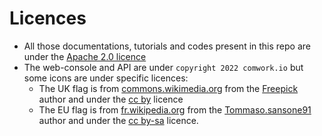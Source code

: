 # Licences

* All those documentations, tutorials and codes present in this repo are under the [Apache 2.0 licence](https://gitlab.comwork.io/comwork_public/comwork_cloud/-/blob/main/LICENSE)
* The web-console and API are under `copyright 2022 comwork.io` but some icons are under specific licences:
  * The UK flag is from [commons.wikimedia.org](https://commons.wikimedia.org/wiki/File:United-kingdom_flag_icon_round.svg) from the [Freepick](https://www.freepik.com) author and under the [cc by](https://creativecommons.org/licenses/by/4.0/deed.en) licence
  * The EU flag is from [fr.wikipedia.org](https://fr.wikipedia.org/wiki/Fichier:Europe_flag_circle.png) from the [Tommaso.sansone91](https://commons.wikimedia.org/wiki/User:Tommaso.sansone91) author and under the [cc by-sa](https://creativecommons.org/licenses/by-sa/4.0/deed.en) licence.
